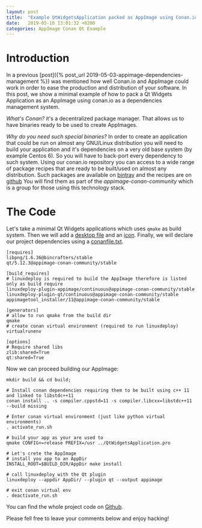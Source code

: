 ```yaml
---
layout: post
title:  "Example QtWidgetsApplication packed as AppImage using Conan.io"
date:   2019-05-16 13:01:32 +0200
categories: AppImage Conan Qt Example
---
```


# Introduction
In a previous [post]({% post_url 2019-05-03-appimage-dependencies-management %})
 was mentioned how well Conan.io and AppImage could work in order to ease the
 production and distribution of your software. In this post, we show a minimal 
 example of how to pack a Qt Widgets Application as an AppImage using
 conan.io as a dependencies management system.
 
 
_What's Conan?_ it's a decentralized package manager. That allows us to have
 binaries ready to be used to create AppImages.
 
_Why do you need such special binaries?_ In order to create an application
that could be run on almost any GNU/Linux distribution you will need
to build your application and it's dependencies on a very old base system
(by example Centos 6). So you will have to back-port every dependency to such system. Using our conan.io repository you can access to a wide range 
of package recipes that are ready to be built/used on almost any distribution.
Such packages are available on [bintray](https://bintray.com/beta/#/appimage-conan-community/public-conan)
and the recipes are on [github](https://github.com/appimage-conan-community)
You will find them as part of the _appimage-conan-community_ which is a group 
for those using this technology stack.

# The Code

Let's take a minimal Qt Widgets applications which uses `qmake` as build system. 
Then we will add a [desktop file](https://github.com/azubieta/QtWidgetsApplication-example/blob/master/resources/QtWidgetsApplication.desktop) 
and an [icon](https://github.com/azubieta/QtWidgetsApplication-example/blob/master/resources/QtWidgetsApplication.png). 
Finally, we will declare our project dependencies using a [conanfile.txt](https://github.com/azubieta/QtWidgetsApplication-example/blob/master/conanfile.txt).

```
[requires]
libpng/1.6.36@bincrafters/stable
qt/5.12.3@appimage-conan-community/stable

[build_requires]
# linuxdeploy is required to build the AppImage therefore is listed only as build require
linuxdeploy-plugin-appimage/continuous@appimage-conan-community/stable
linuxdeploy-plugin-qt/continuous@appimage-conan-community/stable
appimagetool_installer/11@appimage-conan-community/stable

[generators]
# allow to run qmake from the build dir
qmake
# create conan virtual environment (required to run linuxdeploy)
virtualrunenv

[options]
# Require shared libs
zlib:shared=True
qt:shared=True
```

Now we can proceed building our AppImage:

```
mkdir build && cd build;

# Install conan dependencies requiring them to be built using c++ 11 and linked to libstdc++11  
conan install .. -s compiler.cppstd=11 -s compiler.libcxx=libstdc++11 --build missing

# Enter conan virtual environment (just like python virtual environments)
. activate_run.sh

# build your app as your are used to
qmake CONFIG+=release PREFIX=/usr ../QtWidgetsApplication.pro

# Let's crete the AppImage
# install you app to an AppDir
INSTALL_ROOT=$BUILD_DIR/AppDir make install

# call linuxdeploy with the Qt plugin
linuxdeploy --appdir AppDir/ --plugin qt --output appimage

# exit conan virtual env
. deactivate_run.sh

```

You can find the whole project code on [Github](https://github.com/appimage-conan-community/QtWidgetsApplication-example).

Please fell free to leave your comments below and enjoy hacking!
